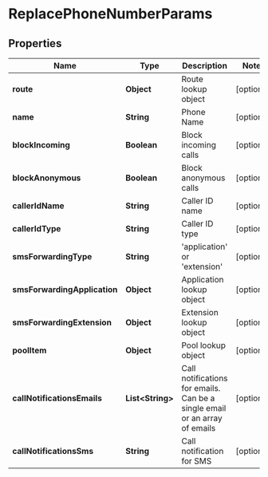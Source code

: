 
# ReplacePhoneNumberParams

## Properties
Name | Type | Description | Notes
------------ | ------------- | ------------- | -------------
**route** | **Object** | Route lookup object |  [optional]
**name** | **String** | Phone Name |  [optional]
**blockIncoming** | **Boolean** | Block incoming calls |  [optional]
**blockAnonymous** | **Boolean** | Block anonymous calls |  [optional]
**callerIdName** | **String** | Caller ID name |  [optional]
**callerIdType** | **String** | Caller ID type |  [optional]
**smsForwardingType** | **String** | &#39;application&#39; or &#39;extension&#39; |  [optional]
**smsForwardingApplication** | **Object** | Application lookup object |  [optional]
**smsForwardingExtension** | **Object** | Extension lookup object |  [optional]
**poolItem** | **Object** | Pool lookup object |  [optional]
**callNotificationsEmails** | **List&lt;String&gt;** | Call notifications for emails. Can be a single email or an array of emails |  [optional]
**callNotificationsSms** | **String** | Call notification for SMS |  [optional]




